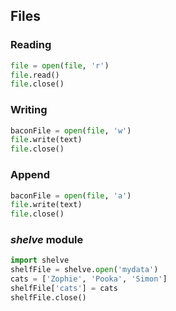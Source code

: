 ## Files

### Reading

```python
file = open(file, 'r')
file.read()
file.close()
```

### Writing

```python
baconFile = open(file, 'w')
file.write(text)
file.close()
```

### Append

```python
baconFile = open(file, 'a')
file.write(text)
file.close()
```

### _shelve_ module

```python
import shelve
shelfFile = shelve.open('mydata')
cats = ['Zophie', 'Pooka', 'Simon']
shelfFile['cats'] = cats
shelfFile.close()
```

